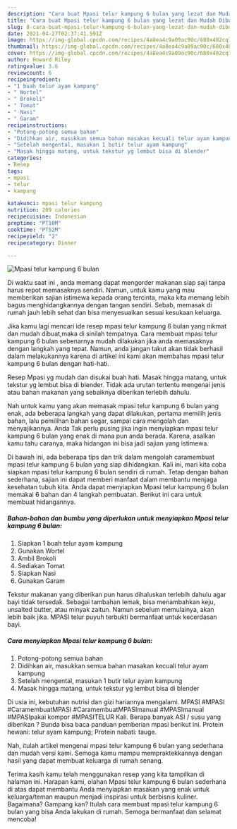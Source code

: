 ```yaml
---
description: "Cara buat Mpasi telur kampung 6 bulan yang lezat dan Mudah Dibuat"
title: "Cara buat Mpasi telur kampung 6 bulan yang lezat dan Mudah Dibuat"
slug: 8-cara-buat-mpasi-telur-kampung-6-bulan-yang-lezat-dan-mudah-dibuat
date: 2021-04-27T02:37:41.591Z
image: https://img-global.cpcdn.com/recipes/4a8ea4c9a09ac90c/680x482cq70/mpasi-telur-kampung-6-bulan-foto-resep-utama.jpg
thumbnail: https://img-global.cpcdn.com/recipes/4a8ea4c9a09ac90c/680x482cq70/mpasi-telur-kampung-6-bulan-foto-resep-utama.jpg
cover: https://img-global.cpcdn.com/recipes/4a8ea4c9a09ac90c/680x482cq70/mpasi-telur-kampung-6-bulan-foto-resep-utama.jpg
author: Howard Riley
ratingvalue: 3.6
reviewcount: 6
recipeingredient:
- "1 buah telur ayam kampung"
- " Wortel"
- " Brokoli"
- " Tomat"
- " Nasi"
- " Garam"
recipeinstructions:
- "Potong-potong semua bahan"
- "Didihkan air, masukkan semua bahan masakan kecuali telur ayam kampung"
- "Setelah mengental, masukan 1 butir telur ayam kampung"
- "Masak hingga matang, untuk tekstur yg lembut bisa di blender"
categories:
- Resep
tags:
- mpasi
- telur
- kampung

katakunci: mpasi telur kampung 
nutrition: 209 calories
recipecuisine: Indonesian
preptime: "PT10M"
cooktime: "PT52M"
recipeyield: "2"
recipecategory: Dinner

---
```



![Mpasi telur kampung 6 bulan](https://img-global.cpcdn.com/recipes/4a8ea4c9a09ac90c/680x482cq70/mpasi-telur-kampung-6-bulan-foto-resep-utama.jpg)

Di waktu  saat ini , anda memang dapat mengorder makanan siap saji tanpa harus repot memasaknya sendiri. Namun, untuk kamu yang mau memberikan sajian istimewa kepada orang tercinta, maka kita memang lebih bagus menghidangkannya dengan tangan sendiri. Sebab, memasak di rumah jauh lebih sehat dan bisa menyesuaikan sesuai kesukaan keluarga.

Jika kamu lagi mencari ide resep mpasi telur kampung 6 bulan yang nikmat dan mudah dibuat,maka di sinilah tempatnya. Cara membuat mpasi telur kampung 6 bulan  sebenarnya mudah dilakukan jika anda memasaknya dengan langkah yang tepat. Namun, anda jangan takut akan tidak berhasil dalam melakukannya 
karena di artikel ini kami akan membahas mpasi telur kampung 6 bulan dengan hati-hati.  

Resep Mpasi yg mudah dan disukai buah hati. Masak hingga matang, untuk tekstur yg lembut bisa di blender. Tidak ada urutan tertentu mengenai jenis atau bahan makanan yang sebaiknya diberikan terlebih dahulu.

Nah untuk kamu yang akan memasak mpasi telur kampung 6 bulan yang enak, ada beberapa langkah yang dapat dilakukan, pertama memilih jenis bahan, lalu pemilihan bahan segar, sampai cara mengolah dan menyajikannya. Anda Tak perlu pusing jika ingin menyiapkan mpasi telur kampung 6 bulan yang enak di mana pun anda berada. Karena, asalkan kamu  tahu caranya, maka hidangan ini bisa jadi sajian yang istimewa.

Di bawah ini, ada beberapa tips dan trik dalam mengolah caramembuat mpasi telur kampung 6 bulan yang siap dihidangkan. Kali ini, mari kita coba siapkan mpasi telur kampung 6 bulan sendiri di rumah. Tetap dengan bahan sederhana, sajian ini dapat memberi manfaat dalam membantu menjaga kesehatan tubuh kita. Anda dapat menyiapkan Mpasi telur kampung 6 bulan memakai 6 bahan dan 4 langkah pembuatan. Berikut ini cara untuk membuat hidangannya.

<!--inarticleads1-->

##### Bahan-bahan dan bumbu yang diperlukan untuk menyiapkan Mpasi telur kampung 6 bulan:

1. Siapkan 1 buah telur ayam kampung
1. Gunakan  Wortel
1. Ambil  Brokoli
1. Sediakan  Tomat
1. Siapkan  Nasi
1. Gunakan  Garam


Tekstur makanan yang diberikan pun harus dihaluskan terlebih dahulu agar bayi tidak tersedak. Sebagai tambahan lemak, bisa menambahkan keju, unsalted butter, atau minyak zaitun. Namun sebelum memulainya, akan lebih baik jika. MPASI telur puyuh terbukti bermanfaat untuk kecerdasan bayi. 

<!--inarticleads2-->

##### Cara menyiapkan Mpasi telur kampung 6 bulan:

1. Potong-potong semua bahan
1. Didihkan air, masukkan semua bahan masakan kecuali telur ayam kampung
1. Setelah mengental, masukan 1 butir telur ayam kampung
1. Masak hingga matang, untuk tekstur yg lembut bisa di blender


Di usia ini, kebutuhan nutrisi dan gizi hariannya mengalami. MPASI #MPASI #CaramembuatMPASI #CaramembuatMPASImanual #MPASImanual #MPASIpakai kompor #MPASITELUR Kali. Berapa banyak ASI / susu yang diberikan ? Bunda bisa baca panduan pemberian mpasi berikut ini. Protein hewani: telur ayam kampung; Protein nabati: tauge. 

Nah, itulah artikel mengenai  mpasi telur kampung 6 bulan  yang sederhana dan mudah versi kami. Semoga kamu mampu mempraktekkannya dengan hasil yang dapat membuat keluarga di rumah senang. 

Terima kasih kamu telah menggunakan resep yang kita tampilkan di halaman ini. Harapan kami, olahan  Mpasi telur kampung 6 bulan sederhana di atas dapat membantu Anda menyiapkan masakan yang enak untuk keluarga/teman maupun menjadi inspirasi untuk berbisnis kuliner. Bagaimana? Gampang kan? Itulah cara membuat mpasi telur kampung 6 bulan yang bisa Anda lakukan di rumah. Semoga bermanfaat dan selamat mencoba!

